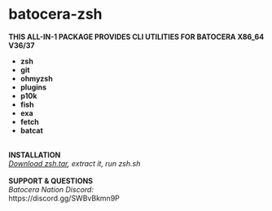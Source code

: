 # batocera-zsh
<b>THIS ALL-IN-1 PACKAGE PROVIDES CLI UTILITIES FOR BATOCERA X86_64 V36/37
- zsh 
- git 
- ohmyzsh
- plugins 
- p10k 
- fish 
- exa
- fetch 
- batcat 
<br>
<b>INSTALLATION</b> <br>
</b><i><a href=https://github.com/uureel/batocera-zsh/raw/main/zsh.tar>Download zsh.tar</a>, extract it, run zsh.sh</font></b></i><br>
<br>
<b>SUPPORT & QUESTIONS</b> <br> 
<i>Batocera Nation Discord:</i><br>
https://discord.gg/SWBvBkmn9P
